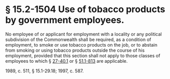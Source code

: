 # § 15.2-1504 Use of tobacco products by government employees.

<p>No employee of or applicant for employment with a locality or any political subdivision of the Commonwealth shall be required, as a condition of employment, to smoke or use tobacco products on the job, or to abstain from smoking or using tobacco products outside the course of his employment, provided that this section shall not apply to those classes of employees to which § <a href='http://law.lis.virginia.gov/vacode/27-40.1/'>27-40.1</a> or § <a href='http://law.lis.virginia.gov/vacode/51.1-813/'>51.1-813</a> are applicable.</p><p>1989, c. 511, § 15.1-29.18; 1997, c. 587.</p>